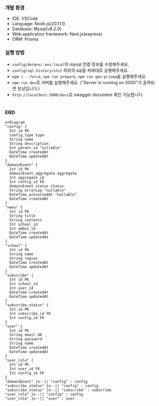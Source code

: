 ### 개발 환경

- IDE: VSCode
- Language: Node.js(20.11.1)
- Database: Mysql(v8.2.0)
- Web application framework: Nest.js(express)
- ORM: Prisma

### 실행 방법

- `config/dotenv/.env.local`의 mysql 연결 정보를 수정해주세요.
- `config/sql-history/init` 하위의 sql을 차례대로 실행해주세요.
- `npm i --force`, `npm run prepare`, `npm run gen:prisma`을 실행해주세요.
- `npm run dev`로 서버를 실행해주세요. ("Server is running on 3000"가 출력되면 정상입니다.)
- `http://localhost:3000/docs`로 swagger document 확인 가능합니다.

#

### ERD

```mermaid
erDiagram
"config" {
  Int id PK
  config_type type
  String name
  String description
  Int parent_id "nullable"
  DateTime createdAt
  DateTime updatedAt
}
"domainEvent" {
  Int id PK
  domainEvent_aggregate aggregate
  Int aggregate_id
  Int config_id FK
  domainEvent_status status
  String errorLog "nullable"
  DateTime processedAt "nullable"
  DateTime createdAt
}
"news" {
  Int id PK
  String title
  String contents
  Int school_id
  Int admin_id
  DateTime createdAt
  DateTime updatedAt
}
"school" {
  Int id PK
  String name
  String region
  DateTime createdAt
  DateTime updatedAt
}
"subscribe" {
  Int id PK
  Int school_id
  Int user_id
  DateTime createdAt
  DateTime updatedAt
}
"subscribe_status" {
  Int id PK
  Int subscribe_id FK
  Int config_id FK
}
"user" {
  Int id PK
  String email UK
  String password
  String name
  DateTime createdAt
  DateTime updatedAt
}
"user_role" {
  Int id PK
  Int user_id FK
  Int config_id FK
}
"domainEvent" }o--|| "config" : config
"subscribe_status" }o--|| "config" : config
"subscribe_status" |o--|| "subscribe" : subscribe
"user_role" }o--|| "config" : config
"user_role" }o--|| "user" : user
```
